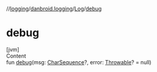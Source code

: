 //[logging](../../../index.md)/[danbroid.logging](../index.md)/[Log](index.md)/[debug](debug.md)



# debug  
[jvm]  
Content  
fun [debug](debug.md)(msg: [CharSequence](https://kotlinlang.org/api/latest/jvm/stdlib/kotlin/-char-sequence/index.html)?, error: [Throwable](https://kotlinlang.org/api/latest/jvm/stdlib/kotlin/-throwable/index.html)? = null)  



